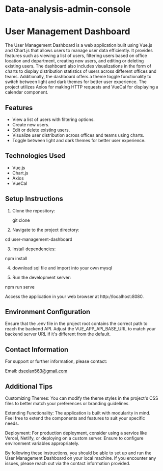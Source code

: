 # Data-analysis-admin-console
# User Management Dashboard

The User Management Dashboard is a web application built using Vue.js and Chart.js that allows users to manage user data efficiently. It provides features such as viewing a list of users, filtering users based on office location and department, creating new users, and editing or deleting existing users. The dashboard also includes visualizations in the form of charts to display distribution statistics of users across different offices and teams. Additionally, the dashboard offers a theme toggle functionality to switch between light and dark themes for better user experience. The project utilizes Axios for making HTTP requests and VueCal for displaying a calendar component.

## Features

- View a list of users with filtering options.
- Create new users.
- Edit or delete existing users.
- Visualize user distribution across offices and teams using charts.
- Toggle between light and dark themes for better user experience.

## Technologies Used

- Vue.js
- Chart.js
- Axios
- VueCal

## Setup Instructions

1. Clone the repository:
  
   git clone <repository-url>
   
2. Navigate to the project directory:

cd user-management-dashboard

3. Install dependencies:

npm install

4. download sql file and import into your own mysql

5. Run the development server:

npm run serve

Access the application in your web browser at http://localhost:8080.

## Environment Configuration
Ensure that the .env file in the project root contains the correct path to reach the backend API. Adjust the VUE_APP_API_BASE_URL to match your backend server URL if it's different from the default.

## Contact Information
For support or further information, please contact:

Email: dseelan563@gmail.com

## Additional Tips

Customizing Themes: You can modify the theme styles in the project's CSS files to better match your preferences or branding guidelines.

Extending Functionality: The application is built with modularity in mind. Feel free to extend the components and features to suit your specific needs.

Deployment: For production deployment, consider using a service like Vercel, Netlify, or deploying on a custom server. Ensure to configure environment variables appropriately.

By following these instructions, you should be able to set up and run the User Management Dashboard on your local machine. If you encounter any issues, please reach out via the contact information provided.

